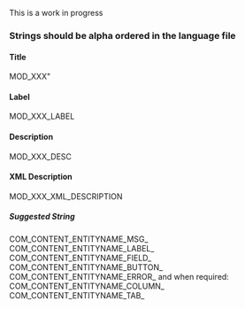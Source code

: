 This is a work in progress

### Strings should be alpha ordered in the language file

#### Title
MOD_XXX"

#### Label
MOD_XXX_LABEL

#### Description
MOD_XXX_DESC

#### XML Description
MOD_XXX_XML_DESCRIPTION


##### Suggested String
COM_CONTENT_ENTITYNAME_MSG_
COM_CONTENT_ENTITYNAME_LABEL_
COM_CONTENT_ENTITYNAME_FIELD_
COM_CONTENT_ENTITYNAME_BUTTON_
COM_CONTENT_ENTITYNAME_ERROR_
and when required:
COM_CONTENT_ENTITYNAME_COLUMN_
COM_CONTENT_ENTITYNAME_TAB_

